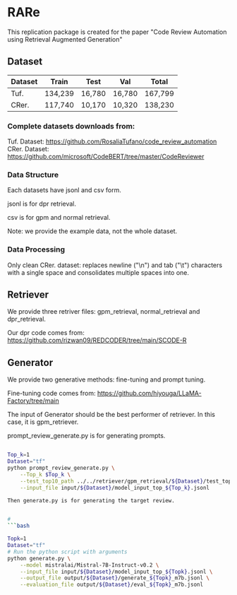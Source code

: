# RARe

This replication package is created for the paper "Code Review Automation using Retrieval Augmented Generation"

## Dataset
| Dataset | Train   | Test   | Val    | Total   |
|---------|---------|--------|--------|---------|
| Tuf.    | 134,239 | 16,780 | 16,780 | 167,799 |
| CRer.   | 117,740 | 10,170 | 10,320 | 138,230 |

### Complete datasets downloads from: 
Tuf. Dataset: https://github.com/RosaliaTufano/code_review_automation 
CRer. Dataset: https://github.com/microsoft/CodeBERT/tree/master/CodeReviewer

### Data Structure

Each datasets have jsonl and csv form. 

jsonl is for dpr retrieval.

csv is for gpm and normal retrieval.

Note: we provide the example data, not the whole dataset.

### Data Processing

Only clean CRer. dataset: replaces newline ("\n") and tab ("\t") characters with a single space and consolidates multiple spaces into one.

## Retriever

We provide three retriver files: gpm_retrieval, normal_retrieval and dpr_retrieval. 

Our dpr code comes from: https://github.com/rizwan09/REDCODER/tree/main/SCODE-R


## Generator

We provide two generative methods: fine-tuning and prompt tuning.

Fine-tuning code comes from: https://github.com/hiyouga/LLaMA-Factory/tree/main

The input of Generator should be the best performer of retriever. In this case, it is gpm_retriever.

prompt_review_generate.py is for generating prompts.

```bash

Top_k=1
Dataset="tf"
python prompt_review_generate.py \
    --Top_k $Top_k \
    --test_top10_path ../../retriever/gpm_retrieval/${Dataset}/test_top10.csv \
    --input_file input/${Dataset}/model_input_top_${Top_k}.jsonl

Then generate.py is for generating the target review.


#
```bash

Topk=1
Dataset="tf"
# Run the python script with arguments
python generate.py \
    --model mistralai/Mistral-7B-Instruct-v0.2 \
    --input_file input/${Dataset}/model_input_top_${Topk}.jsonl \
    --output_file output/${Dataset}/generate_${Topk}_m7b.jsonl \
    --evaluation_file output/${Dataset}/eval_${Topk}_m7b.jsonl


